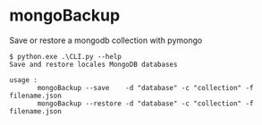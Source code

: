 # mongoBackup
Save or restore a mongodb collection with pymongo


```
$ python.exe .\CLI.py --help
Save and restore locales MongoDB databases

usage :
       mongoBackup --save    -d "database" -c "collection" -f filename.json
       mongoBackup --restore -d "database" -c "collection" -f filename.json
 ```
